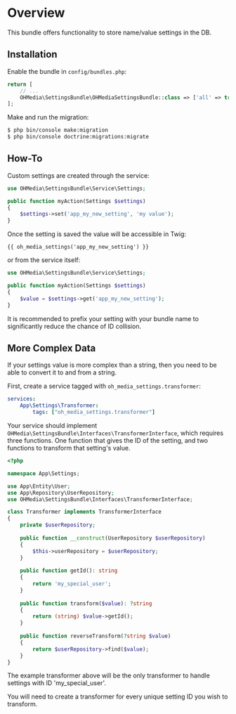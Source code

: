 Overview
========

This bundle offers functionality to store name/value settings in the DB.

Installation
------------

Enable the bundle in `config/bundles.php`:

```php
return [
    // ...
    OHMedia\SettingsBundle\OHMediaSettingsBundle::class => ['all' => true],
];
```

Make and run the migration:

```bash
$ php bin/console make:migration
$ php bin/console doctrine:migrations:migrate
```

How-To
------

Custom settings are created through the service:

```php
use OHMedia\SettingsBundle\Service\Settings;

public function myAction(Settings $settings)
{
    $settings->set('app_my_new_setting', 'my value');
}
```

Once the setting is saved the value will be accessible in Twig:

```twig
{{ oh_media_settings('app_my_new_setting') }}
```

or from the service itself:

```php
use OHMedia\SettingsBundle\Service\Settings;

public function myAction(Settings $settings)
{
    $value = $settings->get('app_my_new_setting');
}
```

It is recommended to prefix your setting with your bundle name
to significantly reduce the chance of ID collision.

More Complex Data
-----------------

If your settings value is more complex than a string,
then you need to be able to convert it to and from a string.

First, create a service tagged with `oh_media_settings.transformer`:

```yaml
services:
    App\Settings\Transformer:
        tags: ["oh_media_settings.transformer"]
```

Your service should implement `OHMedia\SettingsBundle\Interfaces\TransformerInterface`,
which requires three functions. One function that gives the ID of the setting,
and two functions to transform that setting's value.

```php
<?php

namespace App\Settings;

use App\Entity\User;
use App\Repository\UserRepository;
use OHMedia\SettingsBundle\Interfaces\TransformerInterface;

class Transformer implements TransformerInterface
{
    private $userRepository;
    
    public function __construct(UserRepository $userRepository)
    {
        $this->userRepository = $userRepository;
    }
    
    public function getId(): string
    {
        return 'my_special_user';
    }
    
    public function transform($value): ?string
    {
        return (string) $value->getId();
    }
    
    public function reverseTransform(?string $value)
    {
        return $userRepository->find($value);
    }
}
```

The example transformer above will be the only transformer
to handle settings with ID 'my_special_user'.

You will need to create a transformer for every unique
setting ID you wish to transform.
